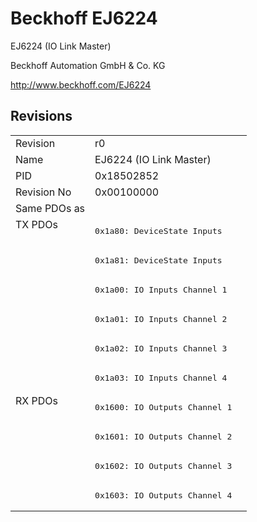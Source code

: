 # Beckhoff EJ6224

EJ6224 (IO Link Master)

Beckhoff Automation GmbH & Co. KG

http://www.beckhoff.com/EJ6224

## Revisions
<table>
<tr >
<td>Revision</td>
<td><div class="foo">r0</div></td>
</tr>
<tr >
<td>Name</td>
<td><div class="foo">EJ6224 (IO Link Master)</div></td>
</tr>
<tr >
<td>PID</td>
<td><div class="foo">0x18502852</div></td>
</tr>
<tr >
<td>Revision No</td>
<td><div class="foo">0x00100000</div></td>
</tr>
<tr >
<td>Same PDOs as</td>
<td><div class="foo"></div></td>
</tr>
<tr class="txpdo pdosection">
<td rowspan=6 valign=top>TX PDOs</td>
<td><pre>0x1a80: DeviceState Inputs</pre></td>
<td></td>
</tr>
<tr class="txpdo pdosection">
<td><pre>0x1a81: DeviceState Inputs</pre></td>
</tr>
<tr class="txpdo pdosection">
<td><pre>0x1a00: IO Inputs Channel 1</pre></td>
</tr>
<tr class="txpdo pdosection">
<td><pre>0x1a01: IO Inputs Channel 2</pre></td>
</tr>
<tr class="txpdo pdosection">
<td><pre>0x1a02: IO Inputs Channel 3</pre></td>
</tr>
<tr class="txpdo pdosection">
<td><pre>0x1a03: IO Inputs Channel 4</pre></td>
</tr>
<tr class="rxpdo pdosection">
<td rowspan=4 valign=top>RX PDOs</td>
<td><pre>0x1600: IO Outputs Channel 1</pre></td>
<td></td>
</tr>
<tr class="rxpdo pdosection">
<td><pre>0x1601: IO Outputs Channel 2</pre></td>
</tr>
<tr class="rxpdo pdosection">
<td><pre>0x1602: IO Outputs Channel 3</pre></td>
</tr>
<tr class="rxpdo pdosection">
<td><pre>0x1603: IO Outputs Channel 4</pre></td>
</tr>
</table>
